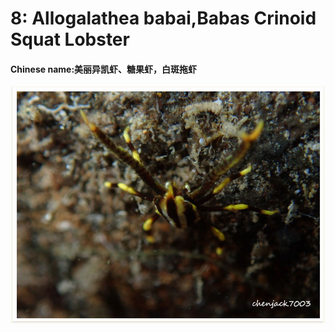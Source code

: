 # 8: Allogalathea babai,Babas Crinoid Squat Lobster

#### Chinese name:美丽异凯虾、糖果虾，白斑拖虾

![](../../.gitbook/assets/elegant-crinoid-squat-lobster.jpg)

